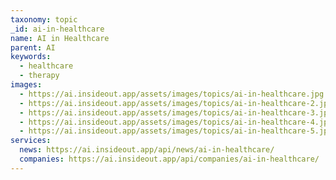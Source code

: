 ```yaml
---
taxonomy: topic
_id: ai-in-healthcare
name: AI in Healthcare
parent: AI
keywords:
  - healthcare
  - therapy
images:
  - https://ai.insideout.app/assets/images/topics/ai-in-healthcare.jpg
  - https://ai.insideout.app/assets/images/topics/ai-in-healthcare-2.jpg
  - https://ai.insideout.app/assets/images/topics/ai-in-healthcare-3.jpg
  - https://ai.insideout.app/assets/images/topics/ai-in-healthcare-4.jpg
  - https://ai.insideout.app/assets/images/topics/ai-in-healthcare-5.jpg
services:
  news: https://ai.insideout.app/api/news/ai-in-healthcare/
  companies: https://ai.insideout.app/api/companies/ai-in-healthcare/
---
```

